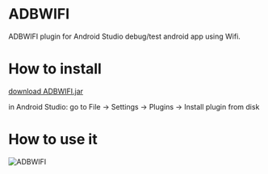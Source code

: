 # ADBWIFI
ADBWIFI plugin for Android Studio debug/test android app using Wifi.

# How to install
[download ADBWIFI.jar](https://github.com/layerlre/ADBWIFI/blob/master/ADBWIFI.jar?raw=true)

in Android Studio: go to File → Settings  → Plugins → Install plugin from disk

# How to use it
![ADBWIFI](https://github.com/layerlre/ADBWIFI/blob/master/adbwifi.jpg?raw=true)
